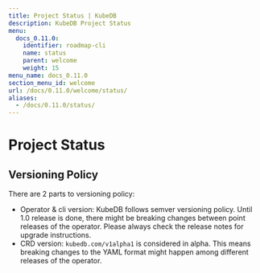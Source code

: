 ```yaml
---
title: Project Status | KubeDB
description: KubeDB Project Status
menu:
  docs_0.11.0:
    identifier: roadmap-cli
    name: status
    parent: welcome
    weight: 15
menu_name: docs_0.11.0
section_menu_id: welcome
url: /docs/0.11.0/welcome/status/
aliases:
  - /docs/0.11.0/status/
---
```


# Project Status

## Versioning Policy

There are 2 parts to versioning policy:

 - Operator & cli version: KubeDB follows semver versioning policy. Until 1.0 release is done, there might be breaking changes between point releases of the operator. Please always check the release notes for upgrade instructions.
 - CRD version: `kubedb.com/v1alpha1` is considered in alpha. This means breaking changes to the YAML format might happen among different releases of the operator.
